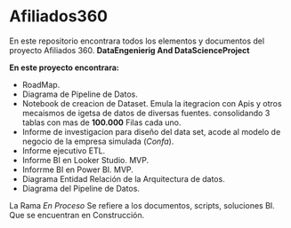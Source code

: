 # Afiliados360
En este repositorio encontrara todos los elementos y documentos del proyecto Afiliados 360.
**DataEngenierig And DataScienceProject**

**En este proyecto encontrara:**

  * RoadMap.
  * Diagrama de Pipeline de Datos.
  * Notebook de creacion de Dataset. Emula la itegracion con Apis y otros mecaismos de igetsa de datos de diversas fuentes. 
    consolidando 3 tablas con mas de **100.000** Filas cada uno.
  * Informe de investigacion para diseño del data set, acode al modelo de negocio de la empresa simulada (*Confa*).
  * Informe ejecutivo ETL.
  * Informe BI en Looker Studio. MVP.
  * Inforrme BI en Power BI. MVP.
  * Diagrama Entidad Relación de la Arquitectura de datos.
  * Diagrama del Pipeline de Datos.

La Rama *En Proceso* Se refiere a los documentos, scripts, soluciones BI. Que se encuentran en Construcción.
